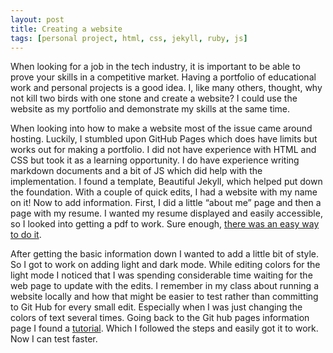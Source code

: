 ```yaml
---
layout: post
title: Creating a website
tags: [personal project, html, css, jekyll, ruby, js]
---
```


When looking for a job in the tech industry, it is important to be able to prove your skills in a competitive market. Having a portfolio of educational work and personal projects is a good idea. I, like many others, thought, why not kill two birds with one stone and create a website? I could use the website as my portfolio and demonstrate my skills at the same time.

When looking into how to make a website most of the issue came around hosting. Luckily, I stumbled upon GitHub Pages which does have limits but works out for making a portfolio. I did not have experience with HTML and CSS but took it as a learning opportunity.  I do have experience writing markdown documents and a bit of JS which did help with the implementation. I found a template, Beautiful Jekyll, which helped put down the foundation. With a couple of quick edits, I had a website with my name on it! Now to add information.  First, I did a little “about me” page and then a page with my resume. I wanted my resume displayed and easily accessible, so I looked into getting a pdf to work. Sure enough, [there was an easy way to do it](https://stackoverflow.com/questions/46105960/inserting-my-pdf-in-my-blogs.).

After getting the basic information down I wanted to add a little bit of style. So I got to work on adding light and dark mode. While editing colors for the light mode I noticed that I was spending considerable time waiting for the web page to update with the edits. I remember in my class about running a website locally and how that might be easier to test rather than committing to Git Hub for every small edit. Especially when I was just changing the colors of text several times. Going back to the Git hub pages information page I found a [tutorial](https://docs.github.com/en/pages/setting-up-a-github-pages-site-with-jekyll/testing-your-github-pages-site-locally-with-jekyll). Which I followed the steps and easily got it to work. Now I can test faster.

